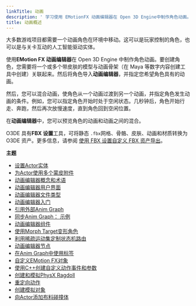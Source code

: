 ```yaml
---
linkTitle: 动画
description: ' 学习使用 EMotionFX 动画编辑器在 Open 3D Engine中制作角色动画。 '
title: 动画概述
---
```


大多数游戏项目都需要一个动画角色在环境中移动。这可以是玩家控制的角色，也可以是与关卡互动的人工智能驱动实体。

使用**EMotion FX 动画编辑器**在 Open 3D Engine 中制作角色动画。要创建角色，您需要将一个或多个带皮肤的模型与动画骨架（在 Maya 等数字内容创建工具中创建）关联起来。然后将角色导入**动画编辑器**，并指定您希望角色具有的动画。

然后，您可以混合动画，使角色从一个动画过渡到另一个动画，并指定角色发生动画的条件。例如，您可以指定角色开始时处于空闲状态。几秒钟后，角色开始行走、奔跑，然后再次放慢速度，直到角色回到空闲位置。

在**动画编辑器**中，您可以预览角色的动画和动画之间的混合。

O3DE 具有**FBX 设置**工具，可将静态 `.fbx`网格、骨骼、皮肤、动画和材质转换为 O3DE 资产。更多信息，请参阅 [使用 FBX 设置自定义 FBX 资产导出](/docs/user-guide/assets/scene-settings/)。

**主题**
+ [设置Actor实体](actor-component-entity-setup)
+ [为Actor使用多个蒙皮附件](actor-multiple-skin)
+ [动画编辑器概念和术语](/docs/user-guide/visualization/animation/character-editor/concepts-and-terms/)
+ [动画编辑器用户界面](/docs/user-guide/visualization/animation/animation-editor/user-interface/)
+ [动画编辑器文件类型](/docs/user-guide/visualization/animation/character-editor/file-types/)
+ [动画编辑器入门](/docs/user-guide/visualization/animation/animation-editor/quick-start/)
+ [引用外部Anim Graph](/docs/user-guide/visualization/animation/referencing-character-animation-editor-anim-graph/)
+ [同步Anim Graph： 示例](/docs/user-guide/visualization/animation/character-editor/sync-graph/)
+ [动画编辑器组件](/docs/user-guide/visualization/animation/character-editor/components/)
+ [使用Morph Target变形角色](/docs/user-guide/visualization/animation/animation-editor/using-morph-targets-to-deform-characters/)
+ [利用稀疏运动集定制状态机路由](/docs/user-guide/visualization/animation/animation-editor/customizing-state-machines-with-sparse-motion-sets/)
+ [动画编辑器节点](/docs/user-guide/visualization/animation/animation-editor/node/)
+ [在Anim Graph中使用标签](/docs/user-guide/visualization/animation/animation-editor/using-tags/)
+ [自定义EMotion FX对象](/docs/user-guide/visualization/animation/animation-editor/customizing-emotionfx-objects/)
+ [使用C++创建自定义动作事件和参数](/docs/user-guide/visualization/animation/character-editor/custom-events-parameters/)
+ [创建和模拟PhysX Ragdoll](/docs/user-guide/visualization/animation/animation-editor/ragdoll/)
+ [重定向动作](/docs/user-guide/visualization/animation/animation-editor/retargeting-animations/)
+ [创建模拟对象](/docs/user-guide/visualization/animation/animation-editor/creating-simulated-objects/)
+ [向Actor添加布料碰撞体](/docs/user-guide/visualization/animation/character-editor/cloth-colliders/)
